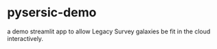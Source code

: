 # pysersic-demo
a demo streamlit app to allow Legacy Survey galaxies be fit in the cloud interactively.
